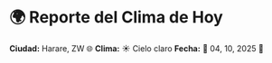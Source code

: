 # 🌍 Reporte del Clima de Hoy

**Ciudad:** Harare, ZW 🌐
**Clima:** ☀️ Cielo claro
**Fecha:** 📅 04, 10, 2025 🚀
